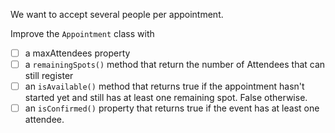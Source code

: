 We want to accept several people per appointment.

Improve the `Appointment` class with
 * [ ] a maxAttendees property
 * [ ] a `remainingSpots()` method that return the number of Attendees that can still register
 * [ ] an `isAvailable()` method that returns true if the appointment hasn't started yet and still has at least one remaining spot. False otherwise.
 * [ ] an `isConfirmed()` property that returns true if the event has at least one attendee.